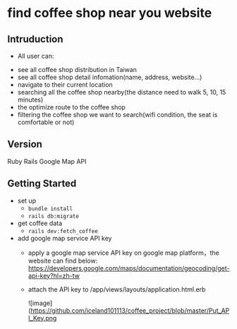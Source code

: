 # find coffee shop near you website

## Intruduction
 * All user can:
  - see all coffee shop distribution in Taiwan
  - see all coffee shop detail infomation(name, address, website...)
  - navigate to their current location
  - searching all the coffee shop nearby(the distance need to walk 5, 10, 15 minutes)
  - the optimize route to the coffee shop
  - filtering the coffee shop we want to search(wifi condition, the seat is comfortable or not)
  
## Version
  Ruby
  Rails
  Google Map API

## Getting Started
  * set up
    - `bundle install`
    - `rails db:migrate`
  * get coffee data
    - `rails dev:fetch_coffee`
  * add google map service API key
    - apply a google map service API key on google map platform，the website can find below:
      https://developers.google.com/maps/documentation/geocoding/get-api-key?hl=zh-tw
    - attach the API key to /app/views/layouts/application.html.erb 
    
      ![image](https://github.com/iceland101113/coffee_project/blob/master/Put_API_Key.png
     
